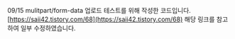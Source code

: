 09/15 mulitpart/form-data 업로드 테스트를 위해 작성한 코드입니다.
[https://saii42.tistory.com/68](https://saii42.tistory.com/68) 해당 링크를 참고하여 일부 수정하였습니다.
